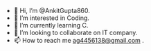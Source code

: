 - 👋 Hi, I’m @AnkitGupta860.
- 👀 I’m interested in Coding.
- 🌱 I’m currently learning C.
- 💞️ I’m looking to collaborate on IT company.
- 📫 How to reach me ag4456138@gmail.com .

<!---
AnkitGupta860/AnkitGupta860 is a ✨ special ✨ repository because its `README.md` (this file) appears on your GitHub profile.
You can click the Preview link to take a look at your changes.
--->
